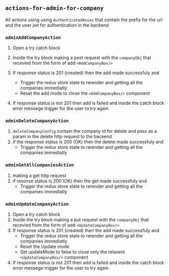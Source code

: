 ## `actions-for-admin-for-company`

All actions using using `AuthenticatedAxios` that contain the prefix for the url and the user jwt for authentication in the backend

### `adminAddCompanyAction`

1. Open a try catch block
2. Inside the try block making a post request with the `companyObj` that
   recevied from the form of add `<AddCompanyBox/>`
3. If response status is 201 (created) then the add made successfuly and

   - Trigger the redux store state to rerender and getting all the companies immediatly
   - Reset the add mode to close the `<AddCompanyBox/>` component

4. If response status is not 201 then add is failed and inside the catch block error messege trigger
   for the user to try again

### `adminDeleteCompanyAction`

1. `deleteCompanyConfig` contain the company id for delete and pass as a param in the delete http request to the backend
2. if the response status is 200 (OK) then the delete made successfuly and
   - Trigger the redux store state to rerender and getting all the companies immediatly

### `adminGetAllCompaniesAction`

1. making a get http request
2. if resonse status is 200 (OK) then the get made successfuly and
   - Trigger the redux store state to rerender and getting all the companies immediatly

### `adminUpdateCompanyAction`

1. Open a try catch block
2. Inside the try block making a put request with the `companyObj` that
   recevied from the form of add `<UpdateCompanyBox/>`
3. If response status is 201 (created) then the add made successfuly and
   - Trigger the redux store state to rerender and getting all the companies immediatly
   - Reset the Update mode
   - Set updateMode to false to close only the relavent `<UpdateCompanyBox/>` component
4. If response status is not 201 then add is failed and inside the catch block error messege
   trigger for the user to try again
